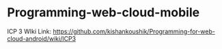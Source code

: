 # Programming-web-cloud-mobile
ICP 3 WIki Link: https://github.com/kishankoushik/Programming-for-web-cloud-android/wiki/ICP3

